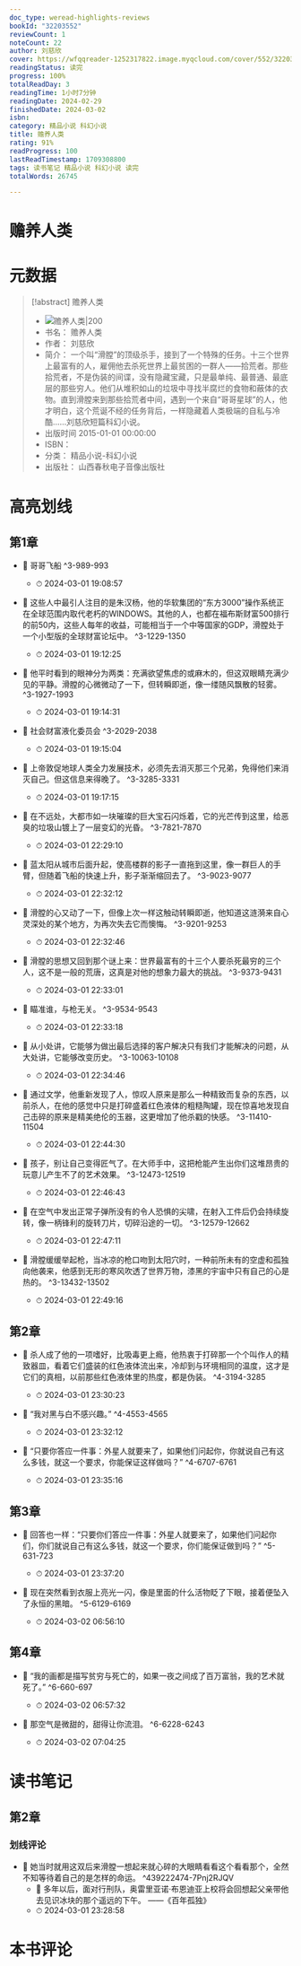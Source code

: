 ```yaml
---
doc_type: weread-highlights-reviews
bookId: "32203552"
reviewCount: 1
noteCount: 22
author: 刘慈欣
cover: https://wfqqreader-1252317822.image.myqcloud.com/cover/552/32203552/t7_32203552.jpg
readingStatus: 读完
progress: 100%
totalReadDay: 3
readingTime: 1小时7分钟
readingDate: 2024-02-29
finishedDate: 2024-03-02
isbn: 
category: 精品小说 科幻小说
title: 赡养人类
rating: 91%
readProgress: 100
lastReadTimestamp: 1709308800
tags: 读书笔记 精品小说 科幻小说 读完
totalWords: 26745

---
```


# 赡养人类

# 元数据
> [!abstract] 赡养人类
> - ![ 赡养人类|200](https://wfqqreader-1252317822.image.myqcloud.com/cover/552/32203552/t7_32203552.jpg)
> - 书名： 赡养人类
> - 作者： 刘慈欣
> - 简介： 一个叫“滑膛”的顶级杀手，接到了一个特殊的任务。十三个世界上最富有的人，雇佣他去杀死世界上最贫困的一群人——拾荒者。那些拾荒者，不是伪装的间谍，没有隐藏宝藏，只是最单纯、最普通、最底层的那些穷人。他们从堆积如山的垃圾中寻找半腐烂的食物和蔽体的衣物。直到滑膛来到那些拾荒者中间，遇到一个来自“哥哥星球”的人，他才明白，这个荒诞不经的任务背后，一样隐藏着人类极端的自私与冷酷……刘慈欣短篇科幻小说。
> - 出版时间 2015-01-01 00:00:00
> - ISBN： 
> - 分类： 精品小说-科幻小说
> - 出版社： 山西春秋电子音像出版社

# 高亮划线

## 第1章


- 📌 哥哥飞船 ^3-989-993
    - ⏱ 2024-03-01 19:08:57 

- 📌 这些人中最引人注目的是朱汉杨，他的华软集团的“东方3000”操作系统正在全球范围内取代老朽的WINDOWS。其他的人，也都在福布斯财富500排行的前50内，这些人每年的收益，可能相当于一个中等国家的GDP，滑膛处于一个小型版的全球财富论坛中。 ^3-1229-1350
    - ⏱ 2024-03-01 19:12:25 

- 📌 他平时看到的眼神分为两类：充满欲望焦虑的或麻木的，但这双眼睛充满少见的平静。滑膛的心微微动了一下，但转瞬即逝，像一缕随风飘散的轻雾。 ^3-1927-1993
    - ⏱ 2024-03-01 19:14:31 

- 📌 社会财富液化委员会 ^3-2029-2038
    - ⏱ 2024-03-01 19:15:04 

- 📌 上帝敦促地球人类全力发展技术，必须先去消灭那三个兄弟，免得他们来消灭自己。但这信息来得晚了。 ^3-3285-3331
    - ⏱ 2024-03-01 19:17:15 

- 📌 在不远处，大都市如一块璀璨的巨大宝石闪烁着，它的光芒传到这里，给恶臭的垃圾山镀上了一层变幻的光昏。 ^3-7821-7870
    - ⏱ 2024-03-01 22:29:10 

- 📌 蓝太阳从城市后面升起，使高楼群的影子一直拖到这里，像一群巨人的手臂，但随着飞船的快速上升，影子渐渐缩回去了。 ^3-9023-9077
    - ⏱ 2024-03-01 22:32:12 

- 📌 滑膛的心又动了一下，但像上次一样这触动转瞬即逝，他知道这涟漪来自心灵深处的某个地方，为再次失去它而懊悔。 ^3-9201-9253
    - ⏱ 2024-03-01 22:32:46 

- 📌 滑膛的思想又回到那个谜上来：世界最富有的十三个人要杀死最穷的三个人，这不是一般的荒唐，这真是对他的想象力最大的挑战。 ^3-9373-9431
    - ⏱ 2024-03-01 22:33:01 

- 📌 瞄准谁，与枪无关。 ^3-9534-9543
    - ⏱ 2024-03-01 22:33:18 

- 📌 从小处讲，它能够为做出最后选择的客户解决只有我们才能解决的问题，从大处讲，它能够改变历史。 ^3-10063-10108
    - ⏱ 2024-03-01 22:34:46 

- 📌 通过文学，他重新发现了人，惊叹人原来是那么一种精致而复杂的东西，以前杀人，在他的感觉中只是打碎盛着红色液体的粗糙陶罐，现在惊喜地发现自己击碎的原来是精美绝伦的玉器，这更增加了他杀戳的快感。 ^3-11410-11504
    - ⏱ 2024-03-01 22:44:30 

- 📌 孩子，别让自己变得匠气了。在大师手中，这把枪能产生出你们这堆昂贵的玩意儿产生不了的艺术效果。 ^3-12473-12519
    - ⏱ 2024-03-01 22:46:43 

- 📌 在空气中发出正常子弹所没有的令人恐惧的尖啸，在射入工件后仍会持续旋转，像一柄锋利的旋转刀片，切碎沿途的一切。 ^3-12579-12662
    - ⏱ 2024-03-01 22:47:11 

- 📌 滑膛缓缓举起枪，当冰凉的枪口吻到太阳穴时，一种前所未有的空虚和孤独向他袭来，他感到无形的寒风吹透了世界万物，漆黑的宇宙中只有自己的心是热的。 ^3-13432-13502
    - ⏱ 2024-03-01 22:49:16 
## 第2章


- 📌 杀人成了他的一项嗜好，比吸毒更上瘾，他热衷于打碎那一个个叫作人的精致器皿，看着它们盛装的红色液体流出来，冷却到与环境相同的温度，这才是它们的真相，以前那些红色液体里的热度，都是伪装。 ^4-3194-3285
    - ⏱ 2024-03-01 23:30:23 

- 📌 “我对黑与白不感兴趣。” ^4-4553-4565
    - ⏱ 2024-03-01 23:32:12 

- 📌 “只要你答应一件事：外星人就要来了，如果他们问起你，你就说自己有这么多钱，就这一个要求，你能保证这样做吗？” ^4-6707-6761
    - ⏱ 2024-03-01 23:35:16 
## 第3章


- 📌 回答也一样：“只要你们答应一件事：外星人就要来了，如果他们问起你们，你们就说自己有这么多钱，就这一个要求，你们能保证做到吗？” ^5-631-723
    - ⏱ 2024-03-01 23:37:20 

- 📌 现在突然看到衣服上亮光一闪，像是里面的什么活物眨了下眼，接着便坠入了永恒的黑暗。 ^5-6129-6169
    - ⏱ 2024-03-02 06:56:10 
## 第4章


- 📌 “我的画都是描写贫穷与死亡的，如果一夜之间成了百万富翁，我的艺术就死了。” ^6-660-697
    - ⏱ 2024-03-02 06:57:32 

- 📌 那空气是微甜的，甜得让你流泪。 ^6-6228-6243
    - ⏱ 2024-03-02 07:04:25 
# 读书笔记

## 第2章

### 划线评论
- 📌 她当时就用这双后来滑膛一想起来就心碎的大眼睛看看这个看看那个，全然不知等待着自己的是怎样的命运。  ^439222474-7Pnj2RJQV
    - 💭 多年以后，面对行刑队，奥雷里亚诺·布恩迪亚上校将会回想起父亲带他去见识冰块的那个遥远的下午。
——《百年孤独》
    - ⏱ 2024-03-01 23:28:58
   
# 本书评论
